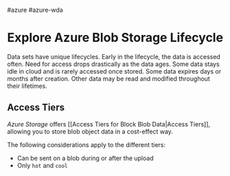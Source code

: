 #azure #azure-wda 

# Explore Azure Blob Storage Lifecycle
Data sets have unique lifecycles.
Early in the lifecycle, the data is accessed often.
Need for access drops drastically as the data ages.
Some data stays idle in cloud and is rarely accessed once stored.
Some data expires days or months after creation.
Other data may be read and modified throughout their lifetimes.

## Access Tiers
*Azure Storage* offers [[Access Tiers for Block Blob Data|Access Tiers]], allowing you to store blob object data in a cost-effect way.

The following considerations apply to the different tiers:
- Can be sent on a blob during or after the upload
- Only `hot` and `cool` 